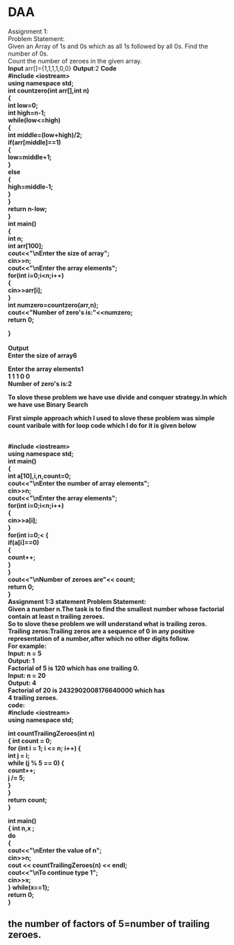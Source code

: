 # DAA 
Assignment 1:<br>
Problem Statement:<br> 
Given an Array of 1s and 0s which as all 1s followed by all 0s. Find the number of 0s. <br>
Count the number of zeroes in the given array.<br>
<b>Input</b> arr[]={1,1,1,1,0,0}
<b>Output</b>:2
<b>Code<b> <br>
#include &lt;iostream&gt;<br>
using namespace std;<br>
int countzero(int arr[],int n)<br>
{<br>
	int low=0;<br>
	int high=n-1;<br>
	while(low<=high)<br>
	{<br>
		int middle=(low+high)/2;<br>
		if(arr[middle]==1)<br>
		{<br>
			low=middle+1;<br>
		}<br>
		else<br>
		{<br>
			high=middle-1;<br>
		}<br>
	}<br>
	return n-low;<br>
}<br>
int main()<br>
{<br>
	int n;<br>
	int arr[100];<br>
	cout<<"\nEnter the size of array";<br>
	cin>>n;<br>
	cout<<"\nEnter the array elements";<br>
	for(int i=0;i<n;i++)<br>
	{<br>
		cin>>arr[i];<br>
	}<br>
	int numzero=countzero(arr,n);<br>
	cout<<"Number of zero's is:"<<numzero;<br>
	return 0;<br>
	
}<br>
<br>
<b>Output<b><br>
Enter the size of array6<br>

Enter the array elements1<br>
1
1
1
0
0<br>
Number of zero's is:2<br>
<p>To slove these problem we have use divide and conquer strategy.In which we have use <b>Binary Search</b></p>
<p>First simple approach which I used to slove these problem was simple count varibale with for loop code which I do for it is given below </p><br>
#include &lt;iostream&gt;<br>
using namespace std;<br>
int main()<br>
{ <br>
int a[10],i,n,count=0;<br>
cout<<"\nEnter the number of array elements";<br>
cin>>n;<br>
cout<<"\nEnter the array elements";<br>
for(int i=0;i&ltn;i++) <br>
{<br>
   cin>>a[i];	<br>	     
}<br>
for(int i=0;&lt<n;i++)<br>
{<br>
if(a[i]==0)<br>
{<br>
	count++;<br>
}<br>  		     
}<br>
cout<<"\nNumber of zeroes are"&lt&lt count; <br>
return 0;<br>
}<br>
Assignment 1:3 statement
Problem Statement:<br>
Given a number n.The task is to find the smallest number whose factorial contain at least n trailing zeroes.<br>
So to slove these problem we will understand what is trailing zeros.<br>
Trailing zeros:Trailing zeros are a sequence of 0 in any positive representation of a number,after which no other digits follow.<br>
For example:<br>
Input: n = 5<br>
Output: 1 <br>
Factorial of 5 is 120 which has one trailing 0.<br>
Input: n = 20<br>
Output: 4<br>
Factorial of 20 is 2432902008176640000 which has<br>
4 trailing zeroes.<br>
code:<br>
#include &lt;iostream&gt;<br>
using namespace std;<br>
 
int countTrailingZeroes(int n)<br>
{
    int count = 0;<br>
    for (int i = 1; i <= n; i++) {<br>
        int j = i;<br>
        while (j % 5 == 0) {<br>
            count++;<br>
            j /= 5;<br>
        }<br>
    }<br>
    return count;<br>
}<br>
 
int main()<br>
{
    int n,x ;<br>
    do<br>
    {<br>
    cout<<"\nEnter the value of n";<br>
    cin>>n;<br>
    cout << countTrailingZeroes(n) << endl;<br>
    cout<<"\nTo continue type 1";<br>
    cin>>x;<br>
} while(x==1);<br>
    return 0;<br>
}
<h2>the number of factors of 5=number of trailing zeroes.</h2>









